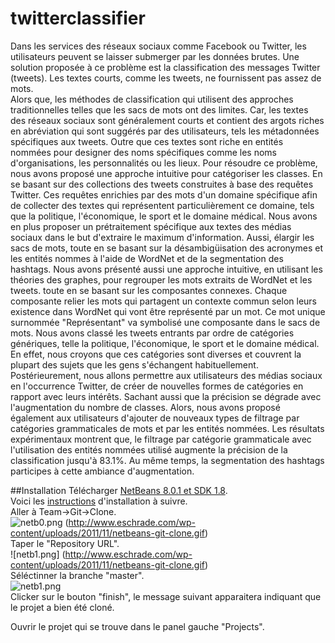 # twitterclassifier
Dans les services des réseaux sociaux comme Facebook ou Twitter, les utilisateurs peuvent se laisser submerger par les données brutes.  Une solution proposée à ce problème est la classification des messages Twitter (tweets). Les textes courts, comme les tweets, ne fournissent pas assez de mots.  
Alors que,  les méthodes de classification qui utilisent des approches traditionnelles telles que les sacs de mots ont des limites.  Car, les textes des réseaux sociaux sont généralement courts et contient des argots riches en abréviation qui sont  suggérés par des utilisateurs, tels les métadonnées spécifiques aux tweets. Outre que ces textes sont riche en entités nommées pour designer des noms spécifiques comme les noms  d'organisations, les personnalités ou les lieux.
Pour résoudre ce problème, nous avons proposé une approche intuitive pour catégoriser les classes.  En se basant sur des collections des tweets construites à base des requêtes Twitter. Ces requêtes enrichies par des mots d'un domaine spécifique afin de collecter des textes qui représentent particulièrement ce domaine, tels que la politique, l'économique, le sport et le domaine médical. 
Nous avons en plus proposer un prétraitement spécifique aux textes des médias sociaux dans le but d'extraire le maximum d'information.  Aussi, élargir les sacs de mots, toute en se basant  sur la désambigüisation des acronymes et les entités nommes à l'aide de WordNet et de la segmentation des hashtags. 
Nous avons présenté aussi une approche intuitive, en utilisant les théories des graphes,  pour regrouper les mots extraits de WordNet et les tweets. toute en se basant  sur les composantes connexes. Chaque composante relier les mots qui partagent un contexte commun selon leurs existence dans WordNet qui vont être représenté par un mot. Ce mot unique surnommée "Représentant" va symbolisé une composante dans le sacs de mots. 
Nous avons classé les tweets entrants par ordre de catégories génériques, telle la politique, l'économique, le sport et le domaine médical. En effet, nous croyons que ces catégories sont diverses et couvrent la plupart des sujets que les gens s'échangent habituellement.
Postérieurement, nous allons permettre aux utilisateurs des médias sociaux en l'occurrence Twitter, de créer de nouvelles formes de catégories en rapport avec leurs intérêts. Sachant aussi que  la précision se dégrade avec l'augmentation du nombre de classes. Alors, nous avons proposé également aux utilisateurs d'ajouter de nouveaux types de filtrage par catégories grammaticales de mots et par les entités nommées. 
Les résultats expérimentaux montrent que, le filtrage par catégorie grammaticale avec l'utilisation des entités nommées utilisé augmente la précision de la classification jusqu'à  83.1%.
Au même temps, la segmentation des hashtags participes à cette ambiance d'augmentation. 



##Installation
Télécharger [NetBeans 8.0.1 et SDK 1.8](https://netbeans.org/downloads/start.html?platform=windows&lang=en&option=all).  
Voici les [instructions](https://netbeans.org/community/releases/80/install.html) d'installation à suivre.  
Aller à Team->Git->Clone.                                                                
![netb0.png](http://www.gafitescu.ro/wp-content/uploads/2012/02/netbeans-team-git-clone.png) (http://www.eschrade.com/wp-content/uploads/2011/11/netbeans-git-clone.gif)  
Taper le "Repository URL".                                                               
![netb1.png] (http://www.eschrade.com/wp-content/uploads/2011/11/netbeans-git-clone.gif)  
Séléctinner la branche "master".                                                        
![netb1.png](https://netbeans.org/images_www/articles/74/ide/git/github-branches.png)     
Clicker sur le bouton "finish", le message suivant apparaitera indiquant que le projet a bien été cloné.     
                            
Ouvrir le projet qui se trouve dans le panel gauche "Projects".        
  




